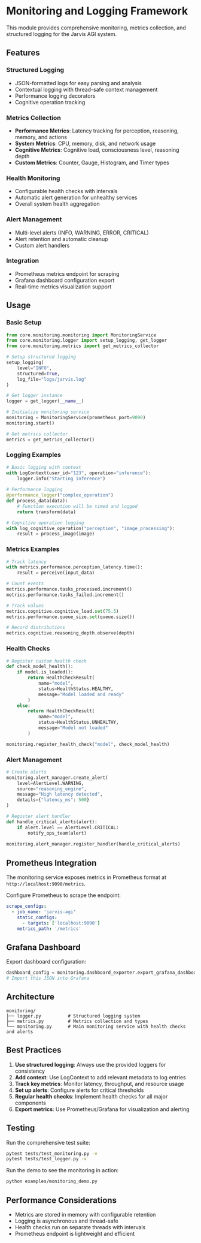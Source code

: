 # Monitoring and Logging Framework

This module provides comprehensive monitoring, metrics collection, and structured logging for the Jarvis AGI system.

## Features

### Structured Logging
- JSON-formatted logs for easy parsing and analysis
- Contextual logging with thread-safe context management
- Performance logging decorators
- Cognitive operation tracking

### Metrics Collection
- **Performance Metrics**: Latency tracking for perception, reasoning, memory, and actions
- **System Metrics**: CPU, memory, disk, and network usage
- **Cognitive Metrics**: Cognitive load, consciousness level, reasoning depth
- **Custom Metrics**: Counter, Gauge, Histogram, and Timer types

### Health Monitoring
- Configurable health checks with intervals
- Automatic alert generation for unhealthy services
- Overall system health aggregation

### Alert Management
- Multi-level alerts (INFO, WARNING, ERROR, CRITICAL)
- Alert retention and automatic cleanup
- Custom alert handlers

### Integration
- Prometheus metrics endpoint for scraping
- Grafana dashboard configuration export
- Real-time metrics visualization support

## Usage

### Basic Setup

```python
from core.monitoring.monitoring import MonitoringService
from core.monitoring.logger import setup_logging, get_logger
from core.monitoring.metrics import get_metrics_collector

# Setup structured logging
setup_logging(
    level="INFO",
    structured=True,
    log_file="logs/jarvis.log"
)

# Get logger instance
logger = get_logger(__name__)

# Initialize monitoring service
monitoring = MonitoringService(prometheus_port=9090)
monitoring.start()

# Get metrics collector
metrics = get_metrics_collector()
```

### Logging Examples

```python
# Basic logging with context
with LogContext(user_id="123", operation="inference"):
    logger.info("Starting inference")
    
# Performance logging
@performance_logger("complex_operation")
def process_data(data):
    # Function execution will be timed and logged
    return transform(data)

# Cognitive operation logging
with log_cognitive_operation("perception", "image_processing"):
    result = process_image(image)
```

### Metrics Examples

```python
# Track latency
with metrics.performance.perception_latency.time():
    result = perceive(input_data)

# Count events
metrics.performance.tasks_processed.increment()
metrics.performance.tasks_failed.increment()

# Track values
metrics.cognitive.cognitive_load.set(75.5)
metrics.performance.queue_size.set(queue.size())

# Record distributions
metrics.cognitive.reasoning_depth.observe(depth)
```

### Health Checks

```python
# Register custom health check
def check_model_health():
    if model.is_loaded():
        return HealthCheckResult(
            name="model",
            status=HealthStatus.HEALTHY,
            message="Model loaded and ready"
        )
    else:
        return HealthCheckResult(
            name="model",
            status=HealthStatus.UNHEALTHY,
            message="Model not loaded"
        )

monitoring.register_health_check("model", check_model_health)
```

### Alert Management

```python
# Create alerts
monitoring.alert_manager.create_alert(
    level=AlertLevel.WARNING,
    source="reasoning_engine",
    message="High latency detected",
    details={"latency_ms": 500}
)

# Register alert handler
def handle_critical_alerts(alert):
    if alert.level == AlertLevel.CRITICAL:
        notify_ops_team(alert)
        
monitoring.alert_manager.register_handler(handle_critical_alerts)
```

## Prometheus Integration

The monitoring service exposes metrics in Prometheus format at `http://localhost:9090/metrics`.

Configure Prometheus to scrape the endpoint:

```yaml
scrape_configs:
  - job_name: 'jarvis-agi'
    static_configs:
      - targets: ['localhost:9090']
    metrics_path: '/metrics'
```

## Grafana Dashboard

Export dashboard configuration:

```python
dashboard_config = monitoring.dashboard_exporter.export_grafana_dashboard()
# Import this JSON into Grafana
```

## Architecture

```
monitoring/
├── logger.py          # Structured logging system
├── metrics.py         # Metrics collection and types
└── monitoring.py      # Main monitoring service with health checks and alerts
```

## Best Practices

1. **Use structured logging**: Always use the provided loggers for consistency
2. **Add context**: Use LogContext to add relevant metadata to log entries
3. **Track key metrics**: Monitor latency, throughput, and resource usage
4. **Set up alerts**: Configure alerts for critical thresholds
5. **Regular health checks**: Implement health checks for all major components
6. **Export metrics**: Use Prometheus/Grafana for visualization and alerting

## Testing

Run the comprehensive test suite:

```bash
pytest tests/test_monitoring.py -v
pytest tests/test_logger.py -v
```

Run the demo to see the monitoring in action:

```bash
python examples/monitoring_demo.py
```

## Performance Considerations

- Metrics are stored in memory with configurable retention
- Logging is asynchronous and thread-safe
- Health checks run on separate threads with intervals
- Prometheus endpoint is lightweight and efficient